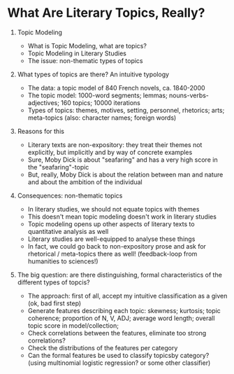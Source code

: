 What Are Literary Topics, Really? 
=================================


1. Topic Modeling
    * What is Topic Modeling, what are topics?
    * Topic Modeling in Literary Studies
    * The issue: non-thematic types of topics

2. What types of topics are there? An intuitive typology
    * The data: a topic model of 840 French novels, ca. 1840-2000
    * The topic model: 1000-word segments; lemmas; nouns-verbs-adjectives; 160 topics; 10000 iterations
    * Types of topics: themes, motives, setting, personnel, rhetorics; arts; meta-topics (also: character names; foreign words)

3. Reasons for this
    * Literary texts are non-expository: they treat their themes not explicitly, but implicitly and by way of concrete examples
    * Sure, Moby Dick is about "seafaring" and has a very high score in the "seafaring"-topic
    * But, really, Moby Dick is about the relation between man and nature and about the ambition of the individual

4. Consequences: non-thematic topics
    * In literary studies, we should not equate topics with themes
    * This doesn't mean topic modeling doesn't work in literary studies
    * Topic modeling opens up other aspects of literary texts to quantitative analysis as well
    * Literary studies are well-equipped to analyse these things
    * In fact, we could go back to non-expository prose and ask for rhetorical / meta-topics there as well! (feedback-loop from humanities to sciences!)

5. The big question: are there distinguishing, formal characteristics of the different types of topcis? 
    * The approach: first of all, accept my intuitive classification as a given (ok, bad first step) 
    * Generate features describing each topic: skewness; kurtosis; topic coherence; proportion of N, V, ADJ; average word length; overall topic score in model/collection;
    * Check correlations between the features, eliminate too strong correlations?
    * Check the distributions of the features per category
    * Can the formal features be used to classify topicsby category? (using multinomial logistic regression? or some other classifier)


